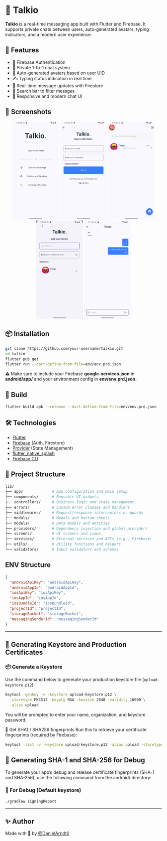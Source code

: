
# 📱 Talkio

**Talkio** is a real-time messaging app built with Flutter and Firebase. It supports private chats between users, auto-generated avatars, typing indicators, and a modern user experience.

## 🚀 Features

- 🔐 Firebase Authentication  
- 💬 Private 1-to-1 chat system  
- 👤 Auto-generated avatars based on user UID  
- ✍️ Typing status indication in real time  
- 📩 Real-time message updates with Firestore  
- 🔎 Search bar to filter messges  
- 📱 Responsive and modern chat UI

## 📱 Screenshots

<p align="center">
  <img src="images/Screenshots/screenshot(1).png" width="150" />
  <img src="images/Screenshots/screenshot(2).png" width="150" />
  <img src="images/Screenshots/screenshot(4).png" width="150" />
  <img src="images/Screenshots/screenshot(5).png" width="150" />
  <img src="images/Screenshots/screenshot(6).png" width="150" />
</p>

## 📦 Installation
```bash
git clone https://github.com/your-username/talkio.git
cd talkio
flutter pub get
flutter run --dart-define-from-file=env/env.prd.json
```
⚠️ Make sure to include your Firebase **google-services.json** in **android/app/**
and your environment config in **env/env.prd.json.**

## 🧪 Build
```bash
flutter build apk --release --dart-define-from-file=env/env.prd.json
```

## 🛠 Technologies

- [Flutter](https://flutter.dev/)
- [Firebase](https://firebase.google.com/) (Auth, Firestore)
- [Provider](https://pub.dev/packages/provider) (State Management)
- [flutter_native_splash](https://pub.dev/packages/flutter_native_splash)
- [Firebase CLI](https://firebase.google.com/docs/cli)

## 📂 Project Structure
```bash
lib/
├── app/             # App configuration and main setup
├── components/      # Reusable UI widgets
├── controllers/     # Business logic and state management
├── errors/          # Custom error classes and handlers
├── middlewares/     # Request/response interceptors or guards
├── modals/          # Modals and bottom sheets
├── models/          # Data models and entities
├── providers/       # Dependency injection and global providers
├── screens/         # UI screens and views
├── services/        # External services and APIs (e.g., Firebase)
├── utils/           # Utility functions and helpers
└── validators/      # Input validators and schemas
```

## ENV Structure
```json
{
  "androidApiKey": "androidApiKey",
  "androidAppId": "androidAppId",
  "iosApiKey": "iosApiKey",
  "iosAppId": "iosAppId",
  "iosBundleId": "iosBundleId",
  "projectId": "projectId",
  "storageBucket": "storageBucket",
  "messagingSenderId": "messagingSenderId"
}
```
---

## 🔐 Generating Keystore and Production Certificates

### 📦 Generate a Keystore
Use the command below to generate your production keystore file (`upload-keystore.p12`):

```bash
keytool -genkey -v -keystore upload-keystore.p12 \
  -storetype PKCS12 -keyalg RSA -keysize 2048 -validity 10000 \
  -alias upload
```
You will be prompted to enter your name, organization, and keystore password.

🔑 Get SHA1 / SHA256 fingerprints
Run this to retrieve your certificate fingerprints (required by Firebase):

```bash
keytool -list -v -keystore upload-keystore.p12 -alias upload -storetype PKCS12
```

## 🔐 Generating SHA-1 and SHA-256 for Debug
To generate your app’s debug and release certificate fingerprints (SHA-1 and SHA-256), use the following command from the android/ directory:

### 🔧 For Debug (Default keystore)
```bash
./gradlew signingReport
```

---

## ✨ Author

Made with 💙 by [@DanielArndt0](https://github.com/DanielArndt0)
